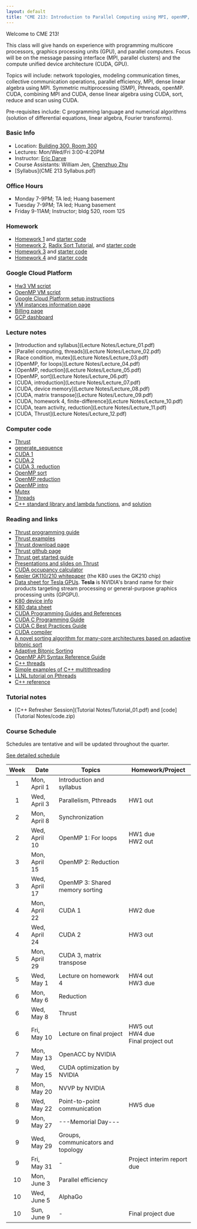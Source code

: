 ```yaml
---
layout: default
title: "CME 213: Introduction to Parallel Computing using MPI, openMP, and CUDA"
---
```


Welcome to CME 213!

This class will give hands on experience with programming multicore processors, graphics processing units (GPU), and parallel computers. Focus will be on the message passing interface (MPI, parallel clusters) and the compute unified device architecture (CUDA, GPU).  

Topics will include: network topologies, modeling communication times, collective communication operations, parallel efficiency, MPI, dense linear algebra using MPI. Symmetric multiprocessing (SMP), Pthreads, openMP. CUDA, combining MPI and CUDA, dense linear algebra using CUDA, sort, reduce and scan using CUDA.

Pre-requisites include: C programming language and numerical algorithms (solution of differential equations, linear algebra, Fourier transforms).

### Basic Info

* Location: [Building 300, Room 300](http://campus-map.stanford.edu/?id=300-300)  
* Lectures: Mon/Wed/Fri 3:00-4:20PM
* Instructor: [Eric Darve](https://me.stanford.edu/people/eric-darve)  
* Course Assistants: William Jen, [Chenzhuo Zhu](http://stanford.edu/~czhu95/)
* [Syllabus](CME 213 Syllabus.pdf)

### Office Hours

* Monday 7-9PM; TA led; Huang basement
* Tuesday 7-9PM; TA led; Huang basement
* Friday 9-11AM; Instructor; bldg 520, room 125

### Homework

* [Homework 1](Homework/hw1.pdf) and [starter code](Homework/code_hw1.zip)
* [Homework 2](Homework/hw2.pdf), [Radix Sort Tutorial](Homework/RadixSortTutorial.pdf), and [starter code](Homework/code_hw2.zip)
* [Homework 3](Homework/hw3.pdf) and [starter code](Homework/code_hw3.zip)
* [Homework 4](Homework/hw4.pdf) and [starter code](Homework/code_hw4.zip)

### Google Cloud Platform 
* [Hw3 VM script](Code/create_vm_hw3.sh)
* [OpenMP VM script](Code/create_vm_openmp.sh)
* [Google Cloud Platform setup instructions](./gcp.html)
* [VM instances information page](https://console.cloud.google.com/compute)
* [Billing page](https://console.cloud.google.com/billing)
* [GCP dashboard](https://console.cloud.google.com/home)

### Lecture notes

* [Introduction and syllabus](Lecture Notes/Lecture_01.pdf)
* [Parallel computing, threads](Lecture Notes/Lecture_02.pdf)
* [Race condition, mutex](Lecture Notes/Lecture_03.pdf)
* [OpenMP, for loops](Lecture Notes/Lecture_04.pdf)
* [OpenMP, reduction](Lecture Notes/Lecture_05.pdf)
* [OpenMP, sort](Lecture Notes/Lecture_06.pdf)
* [CUDA, introduction](Lecture Notes/Lecture_07.pdf)
* [CUDA, device memory](Lecture Notes/Lecture_08.pdf)
* [CUDA, matrix transpose](Lecture Notes/Lecture_09.pdf)
* [CUDA, homework 4, finite-difference](Lecture Notes/Lecture_10.pdf)
* [CUDA, team activity, reduction](Lecture Notes/Lecture_11.pdf)
* [CUDA, Thrust](Lecture Notes/Lecture_12.pdf)

### Computer code

* [Thrust](Code/thrust.zip)
* [generate_sequence](Code/generate_sequence.cpp)
* [CUDA 1](Code/cuda1.zip)
* [CUDA 2](Code/cuda2.zip)
* [CUDA 3, reduction](Code/cuda3.zip)
* [OpenMP sort](Code/sort.zip)
* [OpenMP reduction](Code/omp2.zip)
* [OpenMP intro](Code/omp1.zip)
* [Mutex](Code/mutex.zip)
* [Threads](Code/pthread.zip)
* [C++ standard library and lambda functions](Code/ex1_transform.cpp), and [solution](Code/ex1_transform_solution.cpp) 

### Reading and links

* [Thrust programming guide](https://docs.nvidia.com/cuda/thrust/index.html)
* [Thrust examples](https://github.com/thrust/thrust/tree/master/examples)
* [Thrust download page](https://developer.nvidia.com/thrust)
* [Thrust github page](https://thrust.github.io/)
* [Thrust get started guide](https://github.com/thrust/thrust/wiki/Quick-Start-Guide)
* [Presentations and slides on Thrust](https://github.com/thrust/thrust/downloads)
* [CUDA occupancy calculator](Reading/CUDA_Occupancy_Calculator.xls)
* [Kepler GK110/210 whitepaper](Reading/NVIDIA_Kepler_GK110_GK210_Architecture_Whitepaper.pdf) (the K80 uses the GK210 chip)
* [Data sheet for Tesla GPUs](https://en.wikipedia.org/wiki/Nvidia_Tesla). **Tesla** is NVIDIA's brand name for their products targeting stream processing or general-purpose graphics processing units (GPGPU).
* [K80 device info](k80.md)
* [K80 data sheet](https://www.nvidia.com/content/dam/en-zz/Solutions/Data-Center/tesla-product-literature/TeslaK80-datasheet.pdf)
* [CUDA Programming Guides and References](http://docs.nvidia.com/cuda/index.html)
* [CUDA C Programming Guide](http://docs.nvidia.com/cuda/pdf/CUDA_C_Programming_Guide.pdf)
* [CUDA C Best Practices Guide](http://docs.nvidia.com/cuda/pdf/CUDA_C_Best_Practices_Guide.pdf)
* [CUDA compiler](https://docs.nvidia.com/cuda/pdf/CUDA_Compiler_Driver_NVCC.pdf)
* [A novel sorting algorithm for many-core architectures based on adaptive bitonic sort](https://ieeexplore.ieee.org/abstract/document/6267838)
* [Adaptive Bitonic Sorting](https://pdfs.semanticscholar.org/bcdf/c4e40c79547c9daf89dada4e1c23056871cb.pdf)
* [OpenMP API Syntax Reference Guide](https://www.openmp.org/wp-content/uploads/OpenMPRef-5.0-111802-web.pdf)
* [C++ threads](http://www.cplusplus.com/reference/thread/thread/)
* [Simple examples of C++ multithreading](https://www.geeksforgeeks.org/multithreading-in-cpp/)
* [LLNL tutorial on Pthreads](https://computing.llnl.gov/tutorials/pthreads/)
* [C++ reference](https://en.cppreference.com/w/cpp)

### Tutorial notes

* [C++ Refresher Session](Tutorial Notes/Tutorial_01.pdf) and [code](Tutorial Notes/code.zip)

### Course Schedule

Schedules are tentative and will be updated throughout the quarter.

[See detailed schedule](./schedule.html)

| Week          | Date                 | Topics                             | Homework/Project                            |
| :-----------: | -------------------- | ---------------------------------- | --------------------------                  |
| 1             | Mon, April 1         | Introduction and syllabus          |                                             |
| 1             | Wed, April 3         | Parallelism, Pthreads              | HW1 out                                     |
| 2             | Mon, April 8         | Synchronization                    |                                             |
| 2             | Wed, April 10        | OpenMP 1: For loops                | HW1 due <br> HW2 out                        |
| 3             | Mon, April 15        | OpenMP 2: Reduction                |                                             |
| 3             | Wed, April 17        | OpenMP 3: Shared memory sorting    |                                             |
| 4             | Mon, April 22        | CUDA 1                             | HW2 due                                     |
| 4             | Wed, April 24        | CUDA 2                             | HW3 out                                     |
| 5             | Mon, April 29        | CUDA 3, matrix transpose           |                                             |
| 5             | Wed, May 1           | Lecture on homework 4              | HW4 out <br> HW3 due                        |
| 6             | Mon, May 6           | Reduction                          |                                             |
| 6             | Wed, May 8           | Thrust                             |                                             |
| 6             | Fri, May 10          | Lecture on final project           | HW5 out <br> HW4 due <br> Final project out |
| 7             | Mon, May 13          | OpenACC by NVIDIA                  |                                             |
| 7             | Wed, May 15          | CUDA optimization by NVIDIA        |                                             |
| 8             | Mon, May 20          | NVVP by NVIDIA                     |                                             |
| 8             | Wed, May 22          | Point-to-point communication       | HW5 due                                     |
| 9             | Mon, May 27          | ---Memorial Day---                 |                                             |
| 9             | Wed, May 29          | Groups, communicators and topology |                                             |
| 9             | Fri, May 31          | -                                  | Project interim report due                  |
| 10            | Mon, June 3          | Parallel efficiency                |                                             |
| 10            | Wed, June 5          | AlphaGo                            |                                             |
| 10            | Sun, June 9          | -                                  | Final project due                           |

